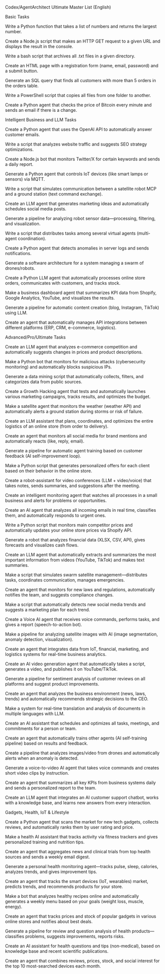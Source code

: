 Codex/AgentArchitect Ultimate Master List (English)

Basic Tasks

Write a Python function that takes a list of numbers and returns the largest number.

Create a Node.js script that makes an HTTP GET request to a given URL and displays the result in the console.

Write a bash script that archives all .txt files in a given directory.

Create an HTML page with a registration form (name, email, password) and a submit button.

Generate an SQL query that finds all customers with more than 5 orders in the orders table.

Write a PowerShell script that copies all files from one folder to another.

Create a Python agent that checks the price of Bitcoin every minute and sends an email if there is a change.

Intelligent Business and LLM Tasks

Create a Python agent that uses the OpenAI API to automatically answer customer emails.

Write a script that analyzes website traffic and suggests SEO strategy optimizations.

Create a Node.js bot that monitors Twitter/X for certain keywords and sends a daily report.

Generate a Python agent that controls IoT devices (like smart lamps or sensors) via MQTT.

Write a script that simulates communication between a satellite robot MCP and a ground station (text command exchange).

Create an LLM agent that generates marketing ideas and automatically schedules social media posts.

Generate a pipeline for analyzing robot sensor data—processing, filtering, and visualization.

Write a script that distributes tasks among several virtual agents (multi-agent coordination).

Create a Python agent that detects anomalies in server logs and sends notifications.

Generate a software architecture for a system managing a swarm of drones/robots.

Create a Python LLM agent that automatically processes online store orders, communicates with customers, and tracks stock.

Make a business dashboard agent that summarizes KPI data from Shopify, Google Analytics, YouTube, and visualizes the results.

Generate a pipeline for automatic content creation (blog, Instagram, TikTok) using LLM.

Create an agent that automatically manages API integrations between different platforms (ERP, CRM, e-commerce, logistics).

Advanced/Pro/Ultimate Tasks

Create an LLM agent that analyzes e-commerce competition and automatically suggests changes in prices and product descriptions.

Make a Python bot that monitors for malicious attacks (cybersecurity monitoring) and automatically blocks suspicious IPs.

Generate a data mining script that automatically collects, filters, and categorizes data from public sources.

Create a Growth Hacking agent that tests and automatically launches various marketing campaigns, tracks results, and optimizes the budget.

Make a satellite agent that monitors the weather (weather API) and automatically alerts a ground station during storms or risk of failure.

Create an LLM assistant that plans, coordinates, and optimizes the entire logistics of an online store (from order to delivery).

Create an agent that monitors all social media for brand mentions and automatically reacts (like, reply, email).

Generate a pipeline for automatic agent training based on customer feedback (AI self-improvement loop).

Make a Python script that generates personalized offers for each client based on their behavior in the online store.

Create a robot-assistant for video conferences (LLM + video/voice) that takes notes, sends summaries, and suggestions after the meeting.

Create an intelligent monitoring agent that watches all processes in a small business and alerts for problems or opportunities.

Create an AI agent that analyzes all incoming emails in real time, classifies them, and automatically responds to urgent ones.

Write a Python script that monitors main competitor prices and automatically updates your online store prices via Shopify API.

Generate a robot that analyzes financial data (XLSX, CSV, API), gives forecasts and visualizes cash flows.

Create an LLM agent that automatically extracts and summarizes the most important information from videos (YouTube, TikTok) and makes text summaries.

Make a script that simulates swarm satellite management—distributes tasks, coordinates communication, manages emergencies.

Create an agent that monitors for new laws and regulations, automatically notifies the team, and suggests compliance changes.

Make a script that automatically detects new social media trends and suggests a marketing plan for each trend.

Create a Voice AI agent that receives voice commands, performs tasks, and gives a report (speech-to-action bot).

Make a pipeline for analyzing satellite images with AI (image segmentation, anomaly detection, visualization).

Create an agent that integrates data from IoT, financial, marketing, and logistics systems for real-time business analytics.

Create an AI video generation agent that automatically takes a script, generates a video, and publishes it on YouTube/TikTok.

Generate a pipeline for sentiment analysis of customer reviews on all platforms and suggest product improvements.

Create an agent that analyzes the business environment (news, laws, trends) and automatically recommends strategic decisions to the CEO.

Make a system for real-time translation and analysis of documents in multiple languages with LLM.

Create an AI assistant that schedules and optimizes all tasks, meetings, and commitments for a person or team.

Create an agent that automatically trains other agents (AI self-training pipeline) based on results and feedback.

Create a pipeline that analyzes images/video from drones and automatically alerts when an anomaly is detected.

Generate a voice-to-video AI agent that takes voice commands and creates short video clips by instruction.

Create an agent that summarizes all key KPIs from business systems daily and sends a personalized report to the team.

Create an LLM agent that integrates an AI customer support chatbot, works with a knowledge base, and learns new answers from every interaction.

Gadgets, Health, IoT & Lifestyle

Create a Python agent that scans the market for new tech gadgets, collects reviews, and automatically ranks them by user rating and price.

Make a health AI assistant that tracks activity via fitness trackers and gives personalized training and nutrition tips.

Create an agent that aggregates news and clinical trials from top health sources and sends a weekly email digest.

Generate a personal health monitoring agent—tracks pulse, sleep, calories, analyzes trends, and gives improvement tips.

Create an agent that tracks the smart devices (IoT, wearables) market, predicts trends, and recommends products for your store.

Make a bot that analyzes healthy recipes online and automatically generates a weekly menu based on your goals (weight loss, muscle, energy).

Create an agent that tracks prices and stock of popular gadgets in various online stores and notifies about best deals.

Generate a pipeline for review and question analysis of health products—classifies problems, suggests improvements, reports risks.

Create an AI assistant for health questions and tips (non-medical), based on knowledge base and recent scientific publications.

Create an agent that combines reviews, prices, stock, and social interest for the top 10 most-searched devices each month.

